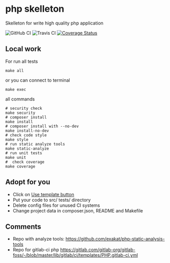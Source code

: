 # php skelleton
Skelleton for write high quality php application

![GitHub CI](https://github.com/otis22/php-skelleton/workflows/CI/badge.svg)
![Travis CI](https://api.travis-ci.org/otis22/php-skelleton.svg?branch=master)
[![Coverage Status](https://coveralls.io/repos/github/otis22/php-skelleton/badge.svg?branch=master)](https://coveralls.io/github/otis22/php-skelleton?branch=master)

## Local work

For run all tests
```shell
make all
```
or you can connect to terminal
```shell
make exec
```

all commands
```shell
# security check
make security
# composer install
make install
# composer install with --no-dev
make install-no-dev
# check code style
make style
# run static analyze tools
make static-analyze
# run unit tests
make unit
#  check coverage
make coverage
```

## Adopt for you 

- Click on [Use template button](https://prnt.sc/w7avaw) 
- Put your code to src/ tests/ directory
- Delete config files for unused CI systems
- Change project data in composer.json, README and Makefile


## Comments 

- Repo with analyze tools: https://github.com/exakat/php-static-analysis-tools
- Repo for gitlab-ci php https://gitlab.com/gitlab-org/gitlab-foss/-/blob/master/lib/gitlab/ci/templates/PHP.gitlab-ci.yml
